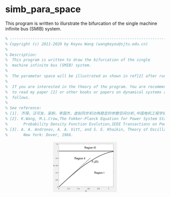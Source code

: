 # simb_para_space
 This program is written to illurstrate the bifurcation of the single machine infinite bus (SMIB) system.

```matlab
% -----------------------------------------------------------------------
% Copyright (c) 2011-2020 by Keyou Wang (wangkeyou@sjtu.edu.cn)
% 
% Description:
%  This program is written to draw the bifurcation of the single
%  machine infinite bus (SMIB) system.
%
%  The parameter space will be illustrated as shown in ref[2] after run this script. 
%  
%  If you are interested in the theory of the program. You are recommended
%  to read my paper [2] or other books or papers on dynamical systems as
%  follows.
%   
% See reference:
% [1]. 齐琛，汪可友，吴盼，李国杰，虚拟同步机功角稳定的参数空间分析,中国电机工程学报，2019
% [2]. K.Wang, M.L.Crow,The Fokker-Planck Equation for Power System Stability
%       Probability Density Function Evolution,IEEE Transactions on Power Systems, 2013
% [3]. A. A. Andronov, A. A. Vitt, and S. E. Khaikin, Theory of Oscillators.
%       New York: Dover, 1966.
```
<center><img src="img/README-2020-02-28-22-08-32.png" alt="" width="40%"></center>
